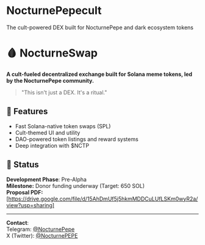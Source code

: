 # NocturnePepecult
The cult-powered DEX built for NocturnePepe and dark ecosystem tokens
# 🩸 NocturneSwap

**A cult-fueled decentralized exchange built for Solana meme tokens, led by the NocturnePepe community.**

> "This isn't just a DEX. It's a ritual."

## 🔮 Features

- Fast Solana-native token swaps (SPL)
- Cult-themed UI and utility
- DAO-powered token listings and reward systems
- Deep integration with $NCTP

## 🧪 Status

**Development Phase**: Pre-Alpha  
**Milestone:** Donor funding underway (Target: 650 SOL)  
**Proposal PDF:** [https://drive.google.com/file/d/15AhDmUf5j5hkmMDDCuLUfLSKm0wyR2a/view?usp=sharing] 

---

**Contact**:  
Telegram: [@NocturnePepe](https://t.me/NocturnePepe)  
X (Twitter): [@NocturnePEPE](https://x.com/NocturnePEPE)
